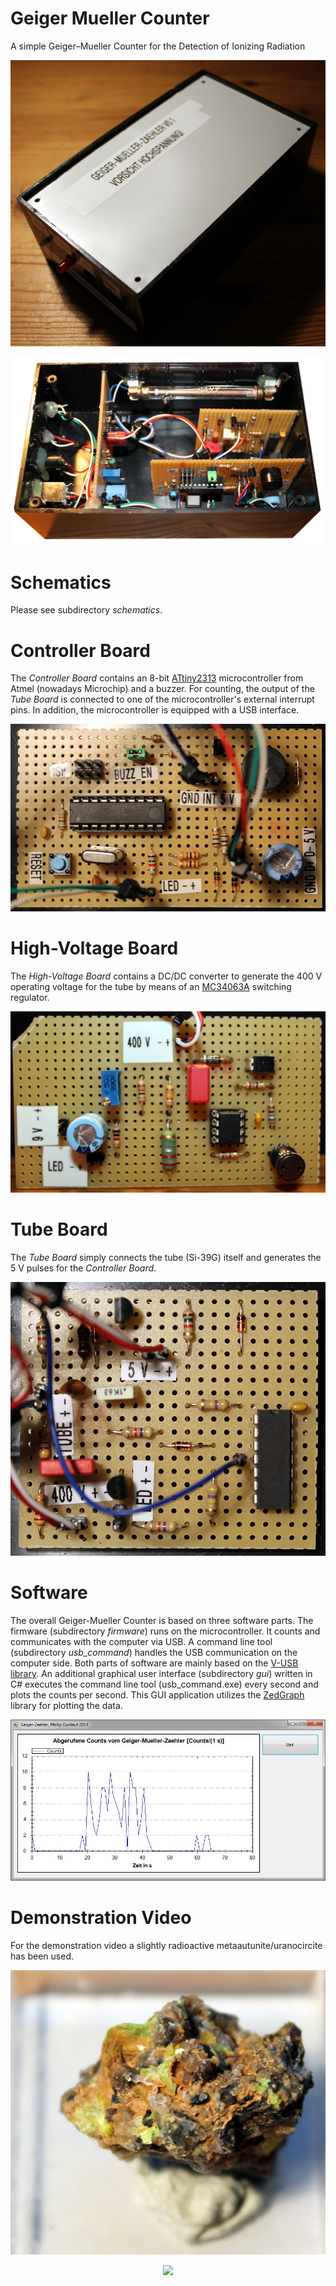 # Geiger Mueller Counter
A simple Geiger–Mueller Counter for the Detection of Ionizing Radiation

<p align="center">
  <img src="https://github.com/yildi1337/GeigerMuellerCounter/blob/main/pictures/device_closed.jpg" />
</p>

<p align="center">
  <img src="https://github.com/yildi1337/GeigerMuellerCounter/blob/main/pictures/device_inside.jpg" />
</p>

# Schematics
Please see subdirectory *schematics*.

# Controller Board
The *Controller Board* contains an 8-bit [ATtiny2313](https://www.microchip.com/wwwproducts/en/ATtiny2313) microcontroller from Atmel (nowadays Microchip) and a buzzer. For counting, the output of the *Tube Board* is connected to one of the microcontroller's external interrupt pins. In addition, the microcontroller is equipped with a USB interface.

<p align="center">
  <img src="https://github.com/yildi1337/GeigerMuellerCounter/blob/main/pictures/controller_board.jpg" />
</p>

# High-Voltage Board
The *High-Voltage Board* contains a DC/DC converter to generate the 400 V operating voltage for the tube by means of an [MC34063A](https://www.ti.com/product/MC34063A) switching regulator.

<p align="center">
  <img src="https://github.com/yildi1337/GeigerMuellerCounter/blob/main/pictures/high_voltage_board.jpg" />
</p>

# Tube Board
The *Tube Board* simply connects the tube (Si-39G) itself and generates the 5 V pulses for the *Controller Board*.

<p align="center">
  <img src="https://github.com/yildi1337/GeigerMuellerCounter/blob/main/pictures/tube_board.jpg" />
</p>

# Software
The overall Geiger-Mueller Counter is based on three software parts. The firmware (subdirectory *firmware*) runs on the microcontroller. It counts and communicates with the computer via USB. A command line tool (subdirectory *usb_command*) handles the USB communication on the computer side. Both parts of software are mainly based on the [V-USB library](https://www.obdev.at/products/vusb/index.html). An additional graphical user interface (subdirectory *gui*) written in C# executes the command line tool (usb_command.exe) every second and plots the counts per second. This GUI application utilizes the [ZedGraph](https://sourceforge.net/projects/zedgraph/) library for plotting the data.

<p align="center">
  <img src="https://github.com/yildi1337/GeigerMuellerCounter/blob/main/pictures/screenshot_gui.jpg" />
</p>

# Demonstration Video
For the demonstration video a slightly radioactive metaautunite/uranocircite has been used.
<p align="center">
  <img src="https://github.com/yildi1337/GeigerMuellerCounter/blob/main/pictures/metaautunite-uranocircite.jpg" />
</p>

<p align="center">
    <a href="https://www.youtube.com/watch?v=izTdFRx8trE" title="Geiger-Mueller Counter Test with Metaautunite/Uranocircite"><img src="http://img.youtube.com/vi/izTdFRx8trE/0.jpg" /></a>
</p>
